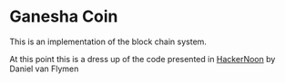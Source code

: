 # Ganesha Coin

This is an implementation of the block chain system. 

At this point this is a dress up of the code presented in [HackerNoon](https://hackernoon.com/learn-blockchains-by-building-one-117428612f46) by Daniel van Flymen